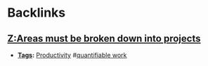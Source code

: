 
# Backlinks
## [Z:Areas must be broken down into projects](<Z:Areas must be broken down into projects.md>)
- **[Tags](<Tags.md>):** [Productivity](<Productivity.md>) #[quantifiable work](<quantifiable work.md>)


